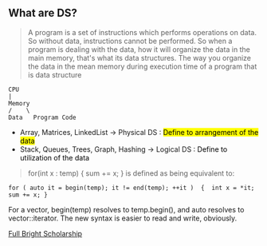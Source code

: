 ## What are DS?
> A program is a set of instructions which performs operations on data. So without data, instructions cannot be performed. So when a program is dealing with the data, how it will organize the data in the main memory, that's what its data structures. The way you organize the data in the mean memory during execution time of a program that is data structure


    CPU
    |
    Memory
    /    \
    Data   Program Code  


- Array, Matrices, LinkedList -> Physical DS : <mark>Define to arrangement of the data<marks>
- Stack, Queues, Trees, Graph, Hashing -> Logical DS : <mark style="background-color: white">Define to utilization of the data<marks>


> for(int x : temp) { sum += x; } is defined as being equivalent to:

`
for ( auto it = begin(temp); it != end(temp); ++it ) 
{ 
    int x = *it;
    sum += x;
}
`

For a vector, begin(temp) resolves to temp.begin(), and auto resolves to vector::iterator. The new syntax is easier to read and write, obviously.

[Full Bright Scholarship](https://www.fully-fundedscholarships.com)
